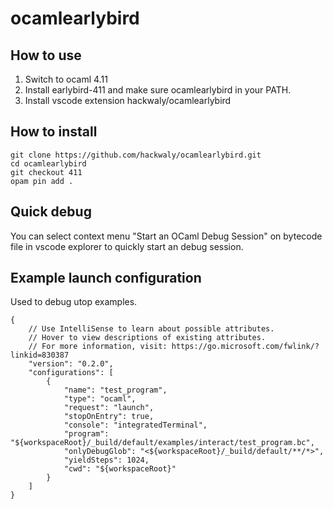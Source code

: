 # ocamlearlybird

## How to use

1. Switch to ocaml 4.11
2. Install earlybird-411 and make sure ocamlearlybird in your PATH.
3. Install vscode extension hackwaly/ocamlearlybird

## How to install

```
git clone https://github.com/hackwaly/ocamlearlybird.git
cd ocamlearlybird
git checkout 411
opam pin add .
```

## Quick debug

You can select context menu "Start an OCaml Debug Session" on bytecode file in vscode explorer to quickly start an debug session.

## Example launch configuration

Used to debug utop examples.

```
{
    // Use IntelliSense to learn about possible attributes.
    // Hover to view descriptions of existing attributes.
    // For more information, visit: https://go.microsoft.com/fwlink/?linkid=830387
    "version": "0.2.0",
    "configurations": [
        {
            "name": "test_program",
            "type": "ocaml",
            "request": "launch",
            "stopOnEntry": true,
            "console": "integratedTerminal",
            "program": "${workspaceRoot}/_build/default/examples/interact/test_program.bc",
            "onlyDebugGlob": "<${workspaceRoot}/_build/default/**/*>",
            "yieldSteps": 1024,
            "cwd": "${workspaceRoot}"
        }
    ]
}
```
